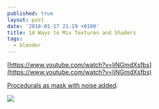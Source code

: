 ```yaml
---
published: true
layout: post
date: '2018-01-17 21:19 +0100'
title: 14 Ways to Mix Textures and Shaders
tags:
  - blender
---
```

[https://www.youtube.com/watch?v=liNGmdXsfbs](https://www.youtube.com/watch?v=liNGmdXsfbs)

[Procedurals as mask with noise added](http://www.creativeshrimp.com/wp-content/uploads/2016/06/07_2_procedural_textures.jpg).

![](https://download.blender.org/institute/logos/blender-socket.png)